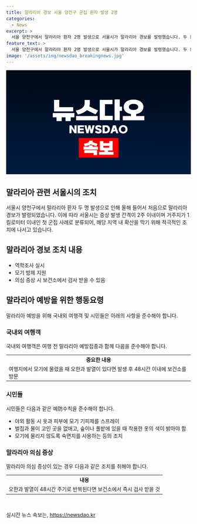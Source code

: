 ```yaml
---
title: 말라리아 경보 서울 양천구 군집 환자 발생 2명
categories:
  - News
excerpt: >
  서울 양천구에서 말라리아 환자 2명 발생으로 서울시가 말라리아 경보를 발령했습니다. 두 환자는 증상 발생 간격이 2주 이내이고 거주지가 1킬로미터 이내인 첫 군집 사례로 확인되었습니다. 서울시는 역학조사를 실시하고 모기 방제를 지원할 예정이며 의심 증상이 있는 경우 보건소에서 검사받을 수 있도록 안내하고 있습니다. 관련하여 주변 지역주민들의 주의가 요구됩니다.
feature_text: >
  서울 양천구에서 말라리아 환자 2명 발생으로 서울시가 말라리아 경보를 발령했습니다. 두 환자는 증상 발생 간격이 2주 이내이고 거주지가 1킬로미터 이내인 첫 군집 사례로 확인되었습니다. 서울시는 역학조사를 실시하고 모기 방제를 지원할 예정이며 의심 증상이 있는 경우 보건소에서 검사받을 수 있도록 안내하고 있습니다. 관련하여 주변 지역주민들의 주의가 요구됩니다.
image: '/assets/img/newsdao_breakingnews.jpg'
---
```


<p><img src="/assets/img/newsdao_breakingnews.jpg" alt="cryptoinkorea 속보" /></p>

<h2>말라리아 관련 서울시의 조치</h2>

<p data-ke-size="size16"></p>

<p>서울시 양천구에서 말라리아 환자 두 명 발생으로 인해 올해 들어서 처음으로 말라리아 경보가 발령되었습니다. 이에 따라 서울시는 증상 발생 간격이 2주 이내이며 거주지가 1킬로미터 이내인 첫 군집 사례로 분류되어, 해당 지역 내 확산을 막기 위해 적극적인 조치에 나서고 있습니다. </p>

<h2 data-ke-size="size26">말라리아 경보 조치 내용</h2>

<ul>
  <li>역학조사 실시</li>
  <li>모기 방제 지원</li>
  <li>의심 증상 시 보건소에서 검사 받을 수 있음</li>
</ul>

<h2 data-ke-size="size26">말라리아 예방을 위한 행동요령</h2>

<p data-ke-size="size16">말라리아 예방을 위해 국내외 여행객 및 시민들은 아래의 사항을 준수해야 합니다.</p>

<h3>국내외 여행객</h3>

<p data-ke-size="size16">국내외 여행객은 여행 전 말라리아 예방접종과 함께 다음을 준수해야 합니다.</p>

<table>
  <tr>
    <td style="text-align: center;"><b>중요한 내용</b></td>
  </tr>
  <tr>
    <td>여행지에서 모기에 물렸을 때 오한과 발열이 있다면 발생 후 48시간 이내에 보건소를 방문</td>
  </tr>
</table>

<h3>시민들</h3>

<p data-ke-size="size16">시민들은 다음과 같은 예防수칙을 준수해야 합니다.</p>

<ul>
  <li>야외 활동 시 옷과 피부에 모기 기피제를 스프레이</li>
  <li>벌집과 물이 고인 곳을 없애고, 숲이나 풀밭에 있을 때 착용한 옷의 색이 밝아야 함</li>
  <li>모기에 물리지 않도록 숙면지를 사용하는 등의 조치</li>
</ul>

<h3>말라리아 의심 증상</h3>

<p data-ke-size="size16">말라리아 의심 증상이 있는 경우 다음과 같은 조치를 취해야 합니다.</p>

<table>
  <tr>
    <td style="text-align: center;"><b>내용</b></td>
  </tr>
  <tr>
    <td>오한과 발열이 48시간 주기로 반복된다면 보건소에서 즉시 검사 받을 것</td>
  </tr>
</table>

<p data-ke-size="size16"></p>

<p data-ke-size="size16">&nbsp;</p>
실시간 뉴스 속보는, <a href="https://newsdao.kr" rel="dofollow">https://newsdao.kr</a>



